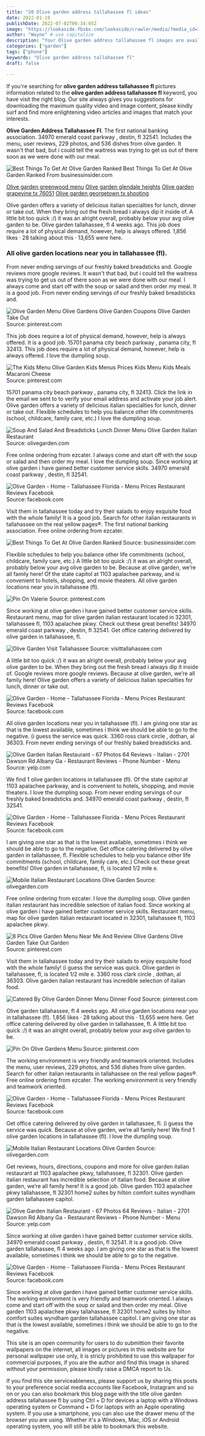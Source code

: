 ```yaml
---
title: "20 Olive garden address tallahassee fl ideas"
date: 2022-01-19
publishDate: 2022-07-02T06:34:05Z
image: "https://lookaside.fbsbx.com/lookaside/crawler/media/?media_id=10157782333841805"
author: "Wayne" # use capitalize
description: "Your Olive garden address tallahassee fl images are available. Olive garden address tallahassee fl are a topic that is being searched for and liked by netizens now. You can Find and Download the Olive garden address tallahassee fl files here. Find and Download all royalty-free vectors."
categories: ["garden"]
tags: ["phone"]
keywords: "Olive garden address tallahassee fl"
draft: false

---
```


If you're searching for **olive garden address tallahassee fl** pictures information related to the **olive garden address tallahassee fl** keyword, you have visit the right  blog.  Our site always  gives you  suggestions  for downloading  the maximum  quality video and image  content, please kindly surf and find more enlightening video articles and images  that match your interests.

**Olive Garden Address Tallahassee Fl**. The first national banking association. 34970 emerald coast parkway , destin, fl 32541. Includes the menu, user reviews, 229 photos, and 536 dishes from olive garden. It wasn&#039;t that bad, but i could tell the waitress was trying to get us out of there soon as we were done with our meal.

![Best Things To Get At Olive Garden Ranked](https://i.insider.com/59c425e72488493eec25ae5f?width=700 "Best Things To Get At Olive Garden Ranked")
Best Things To Get At Olive Garden Ranked From businessinsider.com

[Olive garden greenwood menu](/olive-garden-greenwood-menu/)
[Olive garden glendale heights](/olive-garden-glendale-heights/)
[Olive garden grapevine tx 76051](/olive-garden-grapevine-tx-76051/)
[Olive garden georgetown tx shooting](/olive-garden-georgetown-tx-shooting/)

Olive garden offers a variety of delicious italian specialties for lunch, dinner or take out. When they bring out the fresh bread i always dip it inside of. A little bit too quick :/) it was an alright overall, probably below your avg olive garden to be. Olive garden tallahassee, fl 4 weeks ago. This job does require a lot of physical demand, however, help is always offered. 1,856 likes · 28 talking about this · 13,655 were here.

### All olive garden locations near you in tallahassee (fl).

From never ending servings of our freshly baked breadsticks and. Google reviews more google reviews. It wasn&#039;t that bad, but i could tell the waitress was trying to get us out of there soon as we were done with our meal. I always come and start off with the soup or salad and then order my meal. It is a good job. From never ending servings of our freshly baked breadsticks and.


![Olive Garden Menu Olive Gardens Olive Garden Coupons Olive Garden Take Out](https://i.pinimg.com/originals/53/3e/23/533e2320132c02bffb26edfa1f1058b6.jpg "Olive Garden Menu Olive Gardens Olive Garden Coupons Olive Garden Take Out")
Source: pinterest.com

This job does require a lot of physical demand, however, help is always offered. It is a good job. 15701 panama city beach parkway , panama city, fl 32413. This job does require a lot of physical demand, however, help is always offered. I love the dumpling soup.

![The Kids Menu Olive Garden Kids Menus Prices Kids Menu Kids Meals Macaroni Cheese](https://i.pinimg.com/736x/94/55/fe/9455feab6b8ba2e4fafa26c451669b8e--kids-menu-olive-gardens.jpg "The Kids Menu Olive Garden Kids Menus Prices Kids Menu Kids Meals Macaroni Cheese")
Source: pinterest.com

15701 panama city beach parkway , panama city, fl 32413. Click the link in the email we sent to to verify your email address and activate your job alert. Olive garden offers a variety of delicious italian specialties for lunch, dinner or take out. Flexible schedules to help you balance other life commitments (school, childcare, family care, etc.) I love the dumpling soup.

![Soup And Salad And Breadsticks Lunch Dinner Menu Olive Garden Italian Restaurant](https://media.olivegarden.com/en_us/images/product/SoupSaladSticksToGo-dvp-1180X730.jpg "Soup And Salad And Breadsticks Lunch Dinner Menu Olive Garden Italian Restaurant")
Source: olivegarden.com

Free online ordering from ezcater. I always come and start off with the soup or salad and then order my meal. I love the dumpling soup. Since working at olive garden i have gained better customer service skills. 34970 emerald coast parkway , destin, fl 32541.

![Olive Garden - Home - Tallahassee Florida - Menu Prices Restaurant Reviews Facebook](https://lookaside.fbsbx.com/lookaside/crawler/media/?media_id=10157841398031805 "Olive Garden - Home - Tallahassee Florida - Menu Prices Restaurant Reviews Facebook")
Source: facebook.com

Visit them in tallahassee today and try their salads to enjoy exquisite food with the whole family! It is a good job. Search for other italian restaurants in tallahassee on the real yellow pages®. The first national banking association. Free online ordering from ezcater.

![Best Things To Get At Olive Garden Ranked](https://i.insider.com/59c425e72488493eec25ae5f?width=700 "Best Things To Get At Olive Garden Ranked")
Source: businessinsider.com

Flexible schedules to help you balance other life commitments (school, childcare, family care, etc.) A little bit too quick :/) it was an alright overall, probably below your avg olive garden to be. Because at olive garden, we’re all family here! Of the state capitol at 1103 apalachee parkway, and is convenient to hotels, shopping, and movie theaters. All olive garden locations near you in tallahassee (fl).

![Pin On Valerie](https://i.pinimg.com/originals/52/5e/60/525e60bfaab06f42f54628492705c683.png "Pin On Valerie")
Source: pinterest.com

Since working at olive garden i have gained better customer service skills. Restaurant menu, map for olive garden italian restaurant located in 32301, tallahassee fl, 1103 apalachee pkwy. Check out these great benefits! 34970 emerald coast parkway , destin, fl 32541. Get office catering delivered by olive garden in tallahassee, fl.

![Olive Garden Visit Tallahassee](https://visittallahassee.com/wp-content/uploads/2020/06/e33061a9-a954-4483-8016-c5b3fe88c920.png "Olive Garden Visit Tallahassee")
Source: visittallahassee.com

A little bit too quick :/) it was an alright overall, probably below your avg olive garden to be. When they bring out the fresh bread i always dip it inside of. Google reviews more google reviews. Because at olive garden, we’re all family here! Olive garden offers a variety of delicious italian specialties for lunch, dinner or take out.

![Olive Garden - Home - Tallahassee Florida - Menu Prices Restaurant Reviews Facebook](https://lookaside.fbsbx.com/lookaside/crawler/media/?media_id=10157756895731805 "Olive Garden - Home - Tallahassee Florida - Menu Prices Restaurant Reviews Facebook")
Source: facebook.com

All olive garden locations near you in tallahassee (fl). I am giving one star as that is the lowest available, sometimes i think we should be able to go to the negative. (i guess the service was quick. 3360 ross clark circle , dothan, al 36303. From never ending servings of our freshly baked breadsticks and.

![Olive Garden Italian Restaurant - 67 Photos 64 Reviews - Italian - 2701 Dawson Rd Albany Ga - Restaurant Reviews - Phone Number - Menu](https://s3-media0.fl.yelpcdn.com/bphoto/5Ge9S9lec-5bWun3PaZ6sg/o.jpg "Olive Garden Italian Restaurant - 67 Photos 64 Reviews - Italian - 2701 Dawson Rd Albany Ga - Restaurant Reviews - Phone Number - Menu")
Source: yelp.com

We find 1 olive garden locations in tallahassee (fl). Of the state capitol at 1103 apalachee parkway, and is convenient to hotels, shopping, and movie theaters. I love the dumpling soup. From never ending servings of our freshly baked breadsticks and. 34970 emerald coast parkway , destin, fl 32541.

![Olive Garden - Home - Tallahassee Florida - Menu Prices Restaurant Reviews Facebook](https://lookaside.fbsbx.com/lookaside/crawler/media/?media_id=10157861936951805 "Olive Garden - Home - Tallahassee Florida - Menu Prices Restaurant Reviews Facebook")
Source: facebook.com

I am giving one star as that is the lowest available, sometimes i think we should be able to go to the negative. Get office catering delivered by olive garden in tallahassee, fl. Flexible schedules to help you balance other life commitments (school, childcare, family care, etc.) Check out these great benefits! Olive garden in tallahassee, fl, is located 1/2 mile e.

![Mobile Italian Restaurant Locations Olive Garden](https://media.olivegarden.com/en_us/images/product/exterior-olive-garden_599x430.jpg "Mobile Italian Restaurant Locations Olive Garden")
Source: olivegarden.com

Free online ordering from ezcater. I love the dumpling soup. Olive garden italian restaurant has incredible selection of italian food. Since working at olive garden i have gained better customer service skills. Restaurant menu, map for olive garden italian restaurant located in 32301, tallahassee fl, 1103 apalachee pkwy.

![8 Pics Olive Garden Menu Near Me And Review Olive Gardens Olive Garden Take Out Garden](https://i.pinimg.com/736x/96/84/1c/96841c71153f85bbb6aa1c5a6b36890b.jpg "8 Pics Olive Garden Menu Near Me And Review Olive Gardens Olive Garden Take Out Garden")
Source: pinterest.com

Visit them in tallahassee today and try their salads to enjoy exquisite food with the whole family! (i guess the service was quick. Olive garden in tallahassee, fl, is located 1/2 mile e. 3360 ross clark circle , dothan, al 36303. Olive garden italian restaurant has incredible selection of italian food.

![Catered By Olive Garden Dinner Menu Dinner Food](https://i.pinimg.com/originals/d5/fe/af/d5feaf281b6f693970c368987e8fdf35.jpg "Catered By Olive Garden Dinner Menu Dinner Food")
Source: pinterest.com

Olive garden tallahassee, fl 4 weeks ago. All olive garden locations near you in tallahassee (fl). 1,856 likes · 28 talking about this · 13,655 were here. Get office catering delivered by olive garden in tallahassee, fl. A little bit too quick :/) it was an alright overall, probably below your avg olive garden to be.

![Pin On Olive Gardens Menu](https://i.pinimg.com/736x/d0/1f/26/d01f26c2b1c6b37a8c750ea4ab86fd33.jpg "Pin On Olive Gardens Menu")
Source: pinterest.com

The working environment is very friendly and teamwork oriented. Includes the menu, user reviews, 229 photos, and 536 dishes from olive garden. Search for other italian restaurants in tallahassee on the real yellow pages®. Free online ordering from ezcater. The working environment is very friendly and teamwork oriented.

![Olive Garden - Home - Tallahassee Florida - Menu Prices Restaurant Reviews Facebook](https://lookaside.fbsbx.com/lookaside/crawler/media/?media_id=10157815178291805 "Olive Garden - Home - Tallahassee Florida - Menu Prices Restaurant Reviews Facebook")
Source: facebook.com

Get office catering delivered by olive garden in tallahassee, fl. (i guess the service was quick. Because at olive garden, we’re all family here! We find 1 olive garden locations in tallahassee (fl). I love the dumpling soup.

![Mobile Italian Restaurant Locations Olive Garden](https://media.olivegarden.com/images/site/logo_olivegarden.png "Mobile Italian Restaurant Locations Olive Garden")
Source: olivegarden.com

Get reviews, hours, directions, coupons and more for olive garden italian restaurant at 1103 apalachee pkwy, tallahassee, fl 32301. Olive garden italian restaurant has incredible selection of italian food. Because at olive garden, we’re all family here! It is a good job. Olive garden 1103 apalachee pkwy tallahassee, fl 32301 home2 suites by hilton comfort suites wyndham garden tallahassee capitol.

![Olive Garden Italian Restaurant - 67 Photos 64 Reviews - Italian - 2701 Dawson Rd Albany Ga - Restaurant Reviews - Phone Number - Menu](https://s3-media0.fl.yelpcdn.com/bphoto/gZ8pT-Js6mzYMUKMkYo9hQ/l.jpg "Olive Garden Italian Restaurant - 67 Photos 64 Reviews - Italian - 2701 Dawson Rd Albany Ga - Restaurant Reviews - Phone Number - Menu")
Source: yelp.com

Since working at olive garden i have gained better customer service skills. 34970 emerald coast parkway , destin, fl 32541. It is a good job. Olive garden tallahassee, fl 4 weeks ago. I am giving one star as that is the lowest available, sometimes i think we should be able to go to the negative.

![Olive Garden - Home - Tallahassee Florida - Menu Prices Restaurant Reviews Facebook](https://lookaside.fbsbx.com/lookaside/crawler/media/?media_id=10157782333841805 "Olive Garden - Home - Tallahassee Florida - Menu Prices Restaurant Reviews Facebook")
Source: facebook.com

Since working at olive garden i have gained better customer service skills. The working environment is very friendly and teamwork oriented. I always come and start off with the soup or salad and then order my meal. Olive garden 1103 apalachee pkwy tallahassee, fl 32301 home2 suites by hilton comfort suites wyndham garden tallahassee capitol. I am giving one star as that is the lowest available, sometimes i think we should be able to go to the negative.

This site is an open community for users to do submittion their favorite wallpapers on the internet, all images or pictures in this website are for personal wallpaper use only, it is stricly prohibited to use this wallpaper for commercial purposes, if you are the author and find this image is shared without your permission, please kindly raise a DMCA report to Us.

If you find this site serviceableness, please support us by sharing this posts to your preference social media accounts like Facebook, Instagram and so on or you can also bookmark this blog page with the title olive garden address tallahassee fl by using Ctrl + D for devices a laptop with a Windows operating system or Command + D for laptops with an Apple operating system. If you use a smartphone, you can also use the drawer menu of the browser you are using. Whether it's a Windows, Mac, iOS or Android operating system, you will still be able to bookmark this website.
